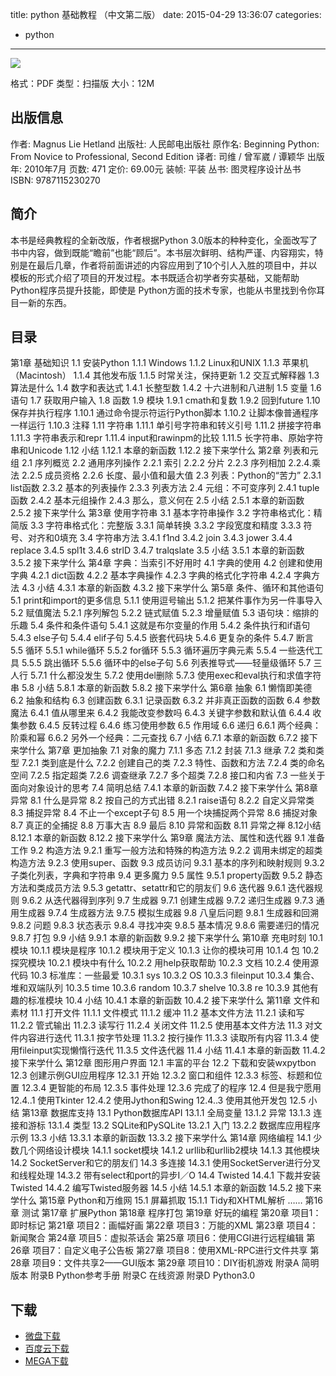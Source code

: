title: python 基础教程 （中文第二版）
date: 2015-04-29 13:36:07
categories:
  - python
---

![](http://img3.douban.com/lpic/s4387251.jpg)

格式：PDF
类型：扫描版
大小：12M

<!--more-->

## 出版信息 ##

作者: Magnus Lie Hetland 
出版社: 人民邮电出版社
原作名: Beginning Python: From Novice to Professional, Second Edition
译者: 司维 / 曾军崴 / 谭颖华 
出版年: 2010年7月
页数: 471
定价: 69.00元
装帧: 平装
丛书: 图灵程序设计丛书
ISBN: 9787115230270

## 简介 ##

本书是经典教程的全新改版，作者根据Python 3.0版本的种种变化，全面改写了书中内容，做到既能“瞻前”也能“顾后”。本书层次鲜明、结构严谨、内容翔实，特别是在最后几章，作者将前面讲述的内容应用到了10个引人入胜的项目中，并以模板的形式介绍了项目的开发过程。本书既适合初学者夯实基础，又能帮助Python程序员提升技能，即使是 Python方面的技术专家，也能从书里找到令你耳目一新的东西。

## 目录 ##

第1章 基础知识
1.1 安装Python
1.1.1 Windows
1.1.2 Linux和UNIX
1.1.3 苹果机（Macintosh）
1.1.4 其他发布版
1.1.5 时常关注，保持更新
1.2 交互式解释器
1.3 算法是什么
1.4 数字和表达式
1.4.1 长整型数
1.4.2 十六进制和八进制
1.5 变量
1.6 语句
1.7 获取用户输入
1.8 函数
1.9 模块
1.9.1 cmath和复数
1.9.2 回到future
1.10 保存并执行程序
1.10.1 通过命令提示符运行Python脚本
1.10.2 让脚本像普通程序一样运行
1.10.3 注释
1.11 字符串
1.11.1 单引号字符串和转义引号
1.11.2 拼接字符串
1.11.3 字符串表示和repr
1.11.4 input和rawinpm的比较
1.11.5 长字符串、原始字符串和Unicode
1.12 小结
1.12.1 本章的新函数
1.12.2 接下来学什么
第2章 列表和元组
2.1 序列概览
2.2 通用序列操作
2.2.1 索引
2.2.2 分片
2.2.3 序列相加
2.2.4.乘法
2.2.5 成员资格
2.2.6 长度、最小值和最大值
2.3 列表：Python的“苦力”
2.3.1 list函数
2.3.2 基本的列表操作
2.3.3 列表方法
2.4 元组：不可变序列
2.4.1 tuple函数
2.4.2 基本元组操作
2.4.3 那么，意义何在
2.5 小结
2.5.1 本章的新函数
2.5.2 接下来学什么
第3章 使用字符串
3.1 基本字符串操作
3.2 字符串格式化：精简版
3.3 字符串格式化：完整版
3.3.1 简单转换
3.3.2 字段宽度和精度
3.3.3 符号、对齐和0填充
3.4 字符串方法
3.4.1 f1nd
3.4.2 join
3.4.3 jower
3.4.4 replace
3.4.5 spl1t
3.4.6 strlD
3.4.7 tralqslate
3.5 小结
3.5.1 本章的新函数
3.5.2 接下来学什么
第4章 字典：当索引不好用时
4.1 字典的使用
4.2 创建和使用字典
4.2.1 dict函数
4.2.2 基本字典操作
4.2.3 字典的格式化字符串
4.2.4 字典方法
4.3 小结
4.3.1 本章的新函数
4.3.2 接下来学什么
第5章 条件、循环和其他语句
5.1 print和import的更多信息
5.1.1 使用逗号输出
5.1.2 把某件事作为另一件事导入
5.2 赋值魔法
5.2.1 序列解包
5.2.2 链式赋值
5.2.3 增量赋值
5.3 语句块：缩排的乐趣
5.4 条件和条件语句
5.4.1 这就是布尔变量的作用
5.4.2 条件执行和if语句
5.4.3 else子句
5.4.4 elif子句
5.4.5 嵌套代码块
5.4.6 更复杂的条件
5.4.7 断言
5.5 循环
5.5.1 while循环
5.5.2 for循环
5.5.3 循环遍历字典元素
5.5.4 一些迭代工具
5.5.5 跳出循环
5.5.6 循环中的else子句
5.6 列表推导式——轻量级循环
5.7 三人行
5.7.1 什么都没发生
5.7.2 使用del删除
5.7.3 使用exec和eval执行和求值字符串
5.8 小结
5.8.1 本章的新函数
5.8.2 接下来学什么
第6章 抽象
6.1 懒惰即美德
6.2 抽象和结构
6.3 创建函数
6.3.1 记录函数
6.3.2 并非真正函数的函数
6.4 参数魔法
6.4.1 值从哪里来
6.4.2 我能改变参数吗
6.4.3 关键字参数和默认值
6.4.4 收集参数
6.4.5 反转过程
6.4.6 练习使用参数
6.5 作用域
6.6 递归
6.6.1 两个经典：阶乘和幂
6.6.2 另外一个经典：二元查找
6.7 小结
6.7.1 本章的新函数
6.7.2 接下来学什么
第7章 更加抽象
7.1 对象的魔力
7.1.1 多态
7.1.2 封装
7.1.3 继承
7.2 类和类型
7.2.1 类到底是什么
7.2.2 创建自己的类
7.2.3 特性、函数和方法
7.2.4 类的命名空间
7.2.5 指定超类
7.2.6 调查继承
7.2.7 多个超类
7.2.8 接口和内省
7.3 一些关于面向对象设计的思考
7.4 简明总结
7.4.1 本章的新函数
7.4.2 接下来学什么
第8章 异常
8.1 什么是异常
8.2 按自己的方式出错
8.2.1 raise语句
8.2.2 自定义异常类
8.3 捕捉异常
8.4 不止一个except子句
8.5 用一个块捕捉两个异常
8.6 捕捉对象
8.7 真正的全捕捉
8.8 万事大吉
8.9 最后
8.10 异常和函数
8.11 异常之禅
8.12小结
8.12.1 本章的新函数
8.12.2 接下来学什么
第9章 魔法方法、属性和迭代器
9.1 准备工作
9.2 构造方法
9.2.1 重写一般方法和特殊的构造方法
9.2.2 调用未绑定的超类构造方法
9.2.3 使用super、函数
9.3 成员访问
9.3.1 基本的序列和映射规则
9.3.2 子类化列表，字典和字符串
9.4 更多魔力
9.5 属性
9.5.1 property函数
9.5.2 静态方法和类成员方法
9.5.3 getattr、setattr和它的朋友们
9.6 迭代器
9.6.1 迭代器规则
9.6.2 从迭代器得到序列
9.7 生成器
9.7.1 创建生成器
9.7.2 递归生成器
9.7.3 通用生成器
9.7.4 生成器方法
9.7.5 模拟生成器
9.8 八皇后问题
9.8.1 生成器和回溯
9.8.2 问题
9.8.3 状态表示
9.8.4 寻找冲突
9.8.5 基本情况
9.8.6 需要递归的情况
9.8.7 打包
9.9 小结
9.9.1 本章的新函数
9.9.2 接下来学什么
第10章 充电时刻
10.1 模块
10.1.1 模块是程序
10.1.2 模块用于定义
10.1.3 让你的模块可用
10.1.4 包
10.2 探究模块
10.2.1 模块中有什么
10.2.2 用help获取帮助
10.2.3 文档
10.2.4 使用源代码
10.3 标准库：一些最爱
10.3.1 sys
10.3.2 OS
10.3.3 fileinput
10.3.4 集合、堆和双端队列
10.3.5 time
10.3.6 random
10.3.7 shelve
10.3.8 re
10.3.9 其他有趣的标准模块
10.4 小结
10.4.1 本章的新函数
10.4.2 接下来学什么
第11章 文件和素材
11.1 打开文件
11.1.1 文件模式
11.1.2 缓冲
11.2 基本文件方法
11.2.1 读和写
11.2.2 管式输出
11.2.3 读写行
11.2.4 关闭文件
11.2.5 使用基本文件方法
11.3 对文件内容进行迭代
11.3.1 按字节处理
11.3.2 按行操作
11.3.3 读取所有内容
11.3.4 使用fileinput实现懒惰行迭代
11.3.5 文件迭代器
11.4 小结
11.4.1 本章的新函数
11.4.2 接下来学什么
第12章 图形用户界面
12.1 丰富的平台
12.2 下载和安装wxpytbon
12.3 创建示例GUI应用程序
12.3.1 开始
12.3.2 窗口和组件
12.3.3 标签、标题和位置
12.3.4 更智能的布局
12.3.5 事件处理
12.3.6 完成了的程序
12.4 但是我宁愿用
12.4..1 使用Tkinter
12.4.2 使用Jython和Swing
12.4..3 使用其他开发包
12.5 小结
第13章 数据库支持
13.1 Python数据库API
13.1.1 全局变量
13.1.2 异常
13.1.3 连接和游标
13.1.4 类型
13.2 SQLite和PySQLite
13.2.1 入门
13.2.2 数据库应用程序示例
13.3 小结
13.3.1 本章的新函数
13.3.2 接下来学什么
第14章 网络编程
14.1 少数几个网络设计模块
14.1.1 socket模块
14.1.2 urllib和urllib2模块
14.1.3 其他模块
14.2 SocketServer和它的朋友们
14.3 多连接
14.3.1 使用SocketServer进行分叉和线程处理
14.3.2 带有select和port的异步I／O
14.4 Twisted
14.4.1 下裁并安装Twisted
14.4.2 编写Twisted服务器
14.5 小结
14.5.1 本章的新函数
14.5.2 接下来学什么
第15章 Python和万维网
15.1 屏幕抓取
15.1.1 Tidy和XHTML解析
……
第16章 测试
第17章 扩展Python
第18章 程序打包
第19章 好玩的编程
第20章 项目1：即时标记
第21章 项目2：画幅好画
第22章 项目3：万能的XML
第23章 项目4：新闻聚合
第24章 项目5：虚拟茶话会
第25章 项目6：使用CGI进行远程编辑
第26章 项目7：自定义电子公告板
第27章 项目8：使用XML-RPC进行文件共享
第28章 项目9：文件共享2——GUI版本
第29章 项目10：DIY街机游戏
附录A 简明版本
附录B Python参考手册
附录C 在线资源
附录D Python3.0

## 下载 ##

* [微盘下载](http://vdisk.weibo.com/s/aADaW4YRP1O2g)
* [百度云下载](http://pan.baidu.com/s/1i39Zwxv)
* [MEGA下载](https://mega.co.nz/#!HNkjAAoK!qbkCkAoL_PA0hMkf4kh1d40sfI82IYm_URkg9X6eptI)